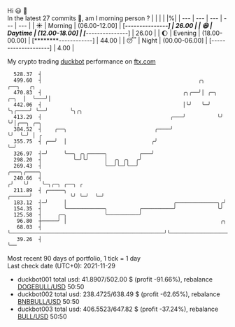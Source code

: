 Hi :smiley: :wave:  
In the latest 27 commits :bug:, am I morning person ? 
| | | | |%|
| --- | --- | --- | --- | --- |
| :sunny: | Morning | (06.00-12.00] | [*****---------------] | 26.00 |
| :satisfied: | Daytime | (12.00-18.00] | [*****---------------] | 26.00 |
| :moon: | Evening | (18.00-00.00] | [********------------] | 44.00 |
| :sleeping: | Night | (00.00-06.00] | [--------------------] | 4.00 |

My crypto trading [duckbot](https://github.com/jojoee/duckbot) performance on [ftx.com](https://ftx.com/#a=13144711)
```
  528.37  ┤
  499.60  ┤                                                  ╭╮               ╭──╮   ╭╮
  470.83  ┤                                             ╭╮╭──╯│ ╭─╮      ╭─╮  │  ╰───╯│
  442.06  ┤                                             │╰╯   ╰─╯ ╰╮╭────╯ ╰──╯       ╰╮╭╮
  413.29  ┤                                         ╭───╯          ╰╯                  ╰╯│╭──╮ ╭─╮
  384.52  ┤    ╭──╮                            ╭────╯                                    ╰╯  ╰─╯ │ ╭
  355.75  ┤ ╭──╯  │                           ╭╯                                                 ╰─╯
  326.97  ┤─╯     ╰──╮ ╭╮╭─────╮          ╭───╯
  298.20  ┤          ╰─╯╰╯     │  ╭╮ ╭╮  ╭╯
  269.43  ┤                    ╰──╯╰─╯╰──╯                                   ╭───╮╭────╮
  240.66  ┤                                                                 ╭╯   ╰╯    ╰─╮╭─╮ ╭──╮ ╭
  211.89  ┤ ╭─────╮                                                  ╭──────╯            ╰╯ ╰─╯  ╰─╯
  183.12  ┤─╯     │                                  ╭─────────────╮╭╯
  154.35  ┤       ╰────────────╮          ╭──────────╯             ╰╯
  125.58  ┤     ╭─╮            ╰──────────╯
   96.80  ┼─────╯ │                                                 ╭╮
   68.03  ┤       ╰─────────────────────────────────────────────────╯╰───────────────────────────╮
   39.26  ┤                                                                                      ╰──
```
Most recent 90 days of portfolio, 1 tick = 1 day<br />
Last check date (UTC+0): 2021-11-29
- duckbot001 total usd: 41.8907/502.00 $ (profit -91.66%), rebalance [DOGEBULL/USD](https://ftx.com/trade/DOGEBULL/USD#a=13144711) 50:50
- duckbot002 total usd: 238.4725/638.49 $ (profit -62.65%), rebalance [BNBBULL/USD](https://ftx.com/trade/BNBBULL/USD#a=13144711) 50:50
- duckbot003 total usd: 406.5523/647.82 $ (profit -37.24%), rebalance [BULL/USD](https://ftx.com/trade/BULL/USD#a=13144711) 50:50

